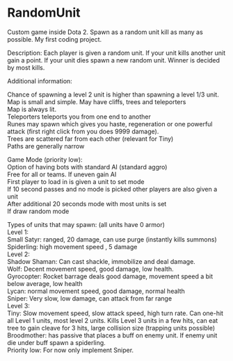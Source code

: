 RandomUnit
==========

Custom game inside Dota 2. Spawn as a random unit kill as many as possible. My first coding project.

Description: Each player is given a random unit. If your unit kills another unit gain a point. If your unit dies spawn a new random unit. Winner is decided by most kills.  

Additional information:

Chance of spawning a level 2 unit is higher than spawning a level 1/3 unit.  
Map is small and simple. May have cliffs, trees and teleporters  
Map is always lit.  
Teleporters teleports you from one end to another  
Runes may spawn which gives you haste, regeneration or one powerful attack (first right click from you does 9999 damage).  
Trees are scattered far from each other (relevant for Tiny)  
Paths are generally narrow  

Game Mode (priority low):  
Option of having bots with standard AI (standard aggro)  
Free for all or teams. If uneven gain AI  
First player to load in is given a unit to set mode  
If 10 second passes and no mode is picked other players are also given a unit  
After additional 20 seconds mode with most units is set  
If draw random mode  

Types of units that may spawn: (all units have 0 armor)  
Level 1:  
Small Satyr: ranged, 20 damage, can use purge (instantly kills summons)  
Spiderling: high movement speed , 5 damage  
Level 2:  
Shadow Shaman: Can cast shackle, immobilize and deal damage.  
Wolf: Decent movement speed, good damage, low health.  
Gyrocopter: Rocket barrage deals good damage, movement speed a bit below average, low health  
Lycan: normal movement speed, good damage, normal health  
Sniper: Very slow, low damage, can attack from far range  
Level 3:  
Tiny: Slow movement speed, slow attack speed, high turn rate. Can one-hit all Level 1 units, most level 2 units. Kills Level 3 units in a few hits, can eat tree to gain cleave for 3 hits, large collision size (trapping units possible)  
Broodmother: has passive that places a buff on enemy unit. If enemy unit die under buff spawn a spiderling.  
Priority low: For now only implement Sniper.  
